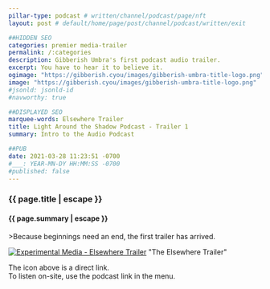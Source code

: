 ```yaml
---
pillar-type: podcast # written/channel/podcast/page/nft
layout: post # default/home/page/post/channel/podcast/written/exit

##HIDDEN SEO
categories: premier media-trailer
permalink: /:categories
description: Gibberish Umbra's first podcast audio trailer.
excerpt: You have to hear it to believe it.
ogimage: "https://gibberish.cyou/images/gibberish-umbra-title-logo.png"  #fb image
image: "https://gibberish.cyou/images/gibberish-umbra-title-logo.png"    #goo.gl image
#jsonld: jsonld-id                                                        #which sd config
#navworthy: true

##DISPLAYED SEO
marquee-words: Elsewhere Trailer
title: Light Around the Shadow Podcast - Trailer 1
summary: Intro to the Audio Podcast

##PUB 
date: 2021-03-28 11:23:51 -0700
#___: YEAR-MN-DY HH:MM:SS -0700
#published: false
---
```

<h3 class="post-title">{{ page.title | escape }}</h3>
<h4 class="post-title">{{ page.summary | escape }}</h4>
>Because beginnings need an end, the first trailer has arrived. 

[![Experimental Media - Elsewhere Trailer](https://gibberish.cyou/gibberish-umbra-48-icon.png)](https://stream.redcircle.com/episodes/d189bd11-d0cc-4ec0-87d9-af029eed503b/stream.mp3 "Elsewhere Trailer") "The Elsewhere Trailer"

The icon above is a direct link.<br>
To listen on-site, use the podcast link in the menu.